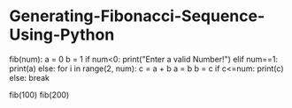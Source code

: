 # Generating-Fibonacci-Sequence-Using-Python

fib(num):
  a = 0
  b = 1
  if num<0:
    print("Enter a valid Number!")
  elif num==1:
    print(a)
  else:
    for i in range(2, num):
      c = a + b
      a = b 
      b = c
      if c<=num:
        print(c)
      else:
        break

fib(100)
fib(200)









